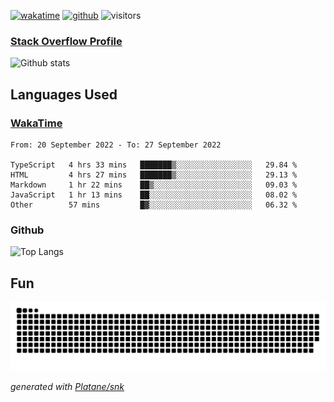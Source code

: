 [![wakatime](https://wakatime.com/badge/user/82c377cd-a54c-404c-b7df-177b313ca539.svg)](https://wakatime.com/@82c377cd-a54c-404c-b7df-177b313ca539)
[![github](https://img.shields.io/github/followers/xinthose?logo=github&style=plastic)](https://github.com/alanhamlett?tab=followers)
![visitors](https://visitor-badge.glitch.me/badge?page_id=xinthose&left_color=green&right_color=red)
### [Stack Overflow Profile](https://stackoverflow.com/users/4056146/xinthose)

![Github stats](https://github-readme-stats.vercel.app/api?username=xinthose&show_icons=true&theme=radical&count_private=true)

## Languages Used

### [WakaTime](https://wakatime.com/)
<!--START_SECTION:waka-->

```text
From: 20 September 2022 - To: 27 September 2022

TypeScript   4 hrs 33 mins   ███████▒░░░░░░░░░░░░░░░░░   29.84 %
HTML         4 hrs 27 mins   ███████▒░░░░░░░░░░░░░░░░░   29.13 %
Markdown     1 hr 22 mins    ██▒░░░░░░░░░░░░░░░░░░░░░░   09.03 %
JavaScript   1 hr 13 mins    ██░░░░░░░░░░░░░░░░░░░░░░░   08.02 %
Other        57 mins         █▓░░░░░░░░░░░░░░░░░░░░░░░   06.32 %
```

<!--END_SECTION:waka-->

### Github

![Top Langs](https://github-readme-stats.vercel.app/api/top-langs/?username=xinthose)

## Fun
![github contribution grid snake animation](https://raw.githubusercontent.com/xinthose/xinthose/output/github-contribution-grid-snake.svg)

_generated with [Platane/snk](https://github.com/Platane/snk)_
